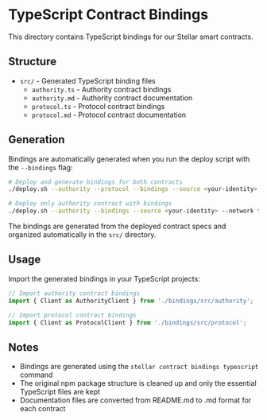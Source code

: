 # TypeScript Contract Bindings

This directory contains TypeScript bindings for our Stellar smart contracts.

## Structure

- `src/` - Generated TypeScript binding files
  - `authority.ts` - Authority contract bindings
  - `authority.md` - Authority contract documentation
  - `protocol.ts` - Protocol contract bindings  
  - `protocol.md` - Protocol contract documentation

## Generation

Bindings are automatically generated when you run the deploy script with the `--bindings` flag:

```bash
# Deploy and generate bindings for both contracts
./deploy.sh --authority --protocol --bindings --source <your-identity> --network testnet

# Deploy only authority contract with bindings
./deploy.sh --authority --bindings --source <your-identity> --network testnet
```

The bindings are generated from the deployed contract specs and organized automatically in the `src/` directory.

## Usage

Import the generated bindings in your TypeScript projects:

```typescript
// Import authority contract bindings
import { Client as AuthorityClient } from './bindings/src/authority';

// Import protocol contract bindings  
import { Client as ProtocolClient } from './bindings/src/protocol';
```

## Notes

- Bindings are generated using the `stellar contract bindings typescript` command
- The original npm package structure is cleaned up and only the essential TypeScript files are kept
- Documentation files are converted from README.md to .md format for each contract